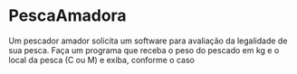# PescaAmadora
Um pescador amador solicita um software para avaliação da legalidade de sua pesca. Faça um programa que receba o peso do pescado em kg e o local da pesca (C ou M) e exiba, conforme o caso

